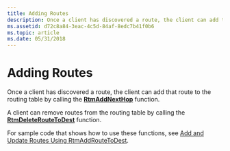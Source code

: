 ```yaml
---
title: Adding Routes
description: Once a client has discovered a route, the client can add that route to the routing table by calling the RtmAddNextHop function.
ms.assetid: d72c8a84-3eac-4c5d-84af-8edc7b41f0b6
ms.topic: article
ms.date: 05/31/2018
---
```


# Adding Routes

Once a client has discovered a route, the client can add that route to the routing table by calling the [**RtmAddNextHop**](/windows/desktop/api/Rtmv2/nf-rtmv2-rtmaddnexthop) function.

A client can remove routes from the routing table by calling the [**RtmDeleteRouteToDest**](/windows/desktop/api/Rtmv2/nf-rtmv2-rtmdeleteroutetodest) function.

For sample code that shows how to use these functions, see [Add and Update Routes Using RtmAddRouteToDest](add-and-update-routes-using-rtmaddroutetodest.md).

 

 





